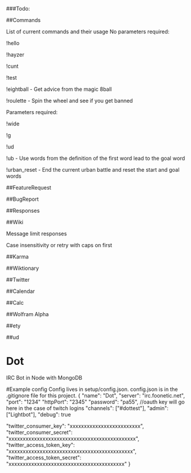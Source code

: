 ###Todo:

##Commands

List of current commands and their usage
No parameters required:

!hello

!hayzer

!cunt

!test

!eightball <question text here> - Get advice from the magic 8ball

!roulette - Spin the wheel and see if you get banned



Parameters required:

!wide <text to be widened>

!g <text to search on google>

!ud <text to be searched on UD>

!ub <start word> <goal word> - Use words from the definition of the first word lead to the goal word

!urban_reset - End the current urban battle and reset the start and goal words

##FeatureRequest

##BugReport

##Responses

##Wiki

Message limit responses

Case insensitivity or retry with caps on first

##Karma

##Wiktionary

##Twitter

##Calendar

##Calc

##Wolfram Alpha

##ety

##ud


# Dot
IRC Bot in Node with MongoDB

#Example config
Config lives in setup/config.json.
config.json is in the .gitignore file for this project.
{
  "name": "Dot",
	"server": "irc.foonetic.net",
	"port": "1234"
	"httpPort": "2345"
	"password": "pa55", //oauth key will go here in the case of twitch logins
	"channels": ["#dottest"],
	"admin": ["Lightbot"],
	"debug": true

  "twitter_consumer_key": "xxxxxxxxxxxxxxxxxxxxxxxxx",
  "twitter_consumer_secret": "xxxxxxxxxxxxxxxxxxxxxxxxxxxxxxxxxxxxxxxxxxxxx",
  "twitter_access_token_key": "xxxxxxxxxxxxxxxxxxxxxxxxxxxxxxxxxxxxxxxxxxxx",
  "twitter_access_token_secret": "xxxxxxxxxxxxxxxxxxxxxxxxxxxxxxxxxxxxxxxxx"
 }
